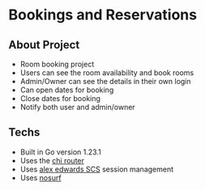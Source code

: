 # Bookings and Reservations

## About Project

- Room booking project
- Users can see the room availability and book rooms
- Admin/Owner can see the details in their own login
- Can open dates for booking
- Close dates for booking
- Notify both user and admin/owner

## Techs

- Built in Go version 1.23.1
- Uses the [chi router](github.com/go-chi/chi/v5)
- Uses [alex edwards SCS](github.com/alexedwards/scs/v2) session management
- Uses [nosurf](github.com/justinas/nosurf)

